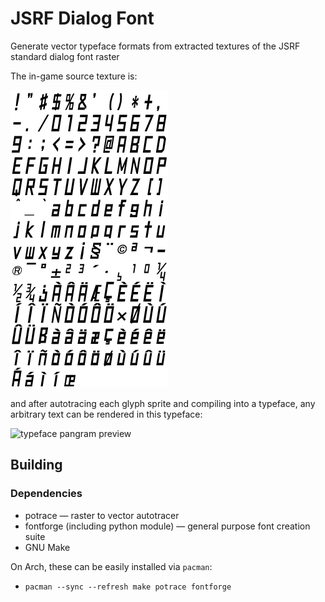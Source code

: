 # JSRF Dialog Font
Generate vector typeface formats from extracted textures of the JSRF standard dialog font raster

The in-game source texture is:

![font source texture](media/jsrf-font-accents.png)

and after autotracing each glyph sprite and compiling into a typeface, any arbitrary text can be rendered in this typeface:

![typeface pangram preview](https://user-images.githubusercontent.com/99629389/154042887-4247e733-753e-49ff-ad5a-79423d2eddbd.png)

## Building

### Dependencies
* potrace &mdash; raster to vector autotracer
* fontforge (including python module) &mdash; general purpose font creation suite 
* GNU Make

On Arch, these can be easily installed via `pacman`:
* `pacman --sync --refresh make potrace fontforge`
